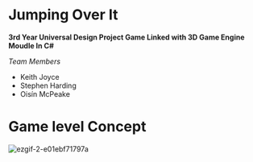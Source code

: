 ﻿# **Jumping Over It**
**3rd Year Universal Design Project Game Linked with 3D Game Engine Moudle In C#**

*Team Members*
- Keith Joyce
- Stephen Harding 
- Oisín McPeake

# **Game level Concept**
![ezgif-2-e01ebf71797a](https://user-images.githubusercontent.com/61129328/137211122-99e42608-d814-4485-8068-25e7bec57741.gif)

